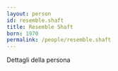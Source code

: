 ```yaml
---
layout: person
id: resemble.shaft
title: Resemble Shaft
born: 1970
permalink: /people/resemble.shaft
---
```


Dettagli della persona 